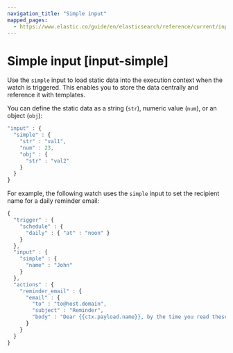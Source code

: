 ```yaml
---
navigation_title: "Simple input"
mapped_pages:
  - https://www.elastic.co/guide/en/elasticsearch/reference/current/input-simple.html
---
```


# Simple input [input-simple]

Use the `simple` input to load static data into the execution context when the watch is triggered. This enables you to store the data centrally and reference it with templates.

You can define the static data as a string (`str`), numeric value (`num`), or an object (`obj`):

```js
"input" : {
  "simple" : {
    "str" : "val1",
    "num" : 23,
    "obj" : {
      "str" : "val2"
    }
  }
}
```

For example, the following watch uses the `simple` input to set the recipient name for a daily reminder email:

```js
{
  "trigger" : {
    "schedule" : {
      "daily" : { "at" : "noon" }
    }
  },
  "input" : {
    "simple" : {
      "name" : "John"
    }
  },
  "actions" : {
    "reminder_email" : {
      "email" : {
        "to" : "to@host.domain",
        "subject" : "Reminder",
        "body" : "Dear {{ctx.payload.name}}, by the time you read these lines, I'll be gone"
      }
    }
  }
}
```

